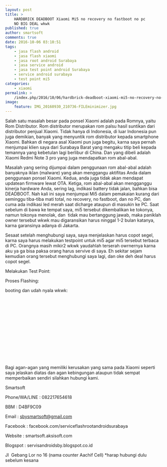 ```yaml
---
layout: post
title: >
    HARDBRICK DEADBOOT Xiaomi Mi5 no recovery no fastboot no pc
    NO BIG DEAL wkwk
published: true
author: smartsoft
comments: true
date: 2016-10-06 03:10:51
tags:
    - jasa flash android
    - jasa flash xiaomi
    - jasa root android Surabaya
    - jasa service android
    - jasa test point android Surabaya
    - service android surabaya
    - test point mi5
categories:
    - xiaomi
permalink: >
    /index.php/2016/10/06/hardbrick-deadboot-xiaomi-mi5-no-recovery-no-fastboot-no-pc-no-big-deal-wkwk
image:
    feature: IMG_20160930_210736-FILEminimizer.jpg
---
```

Salah satu masalah besar pada ponsel Xiaomi adalah pada Romnya, yaitu Rom Distributor. Rom distributor merupakan rom palsu hasil suntikan dari distributor penjual Xiaomi. Tidak hanya di Indonesia, di luar Indonesia pun juga demikian, banyak yang menyuntik rom distributor kepada smartphone Xiaomi. Bahkan di negara asal Xiaomi pun juga begitu, karna saya pernah menjumpai klien saya dari Surabaya Barat yang mengaku titip beli kepada temannya yang kebetulan lagi berlibur di China. Dan yang dibeli adalah Xiaomi Redmi Note 3 pro yang juga mendapatkan rom abal-abal.

Masalah yang sering dijumpai dalam penggunaan rom abal-abal adalah banyaknya iklan (malware) yang akan menggangu aktifitas Anda dalam penggunaan ponsel Xiaomi. Kedua, anda juga tidak akan mendapat updatean firmware lewat OTA. Ketiga, rom abal-abal akan mengganggu kinerja hardware Anda, sering lag, indikasi battery tidak jalan, bahkan bisa DEADBOOT. Nah kali ini saya menjumpai Mi5 dalam pemakaian kurang dari seminggu tiba-tiba mati total, no recovery, no fastboot, dan no PC, dan cuma ada indikasi led merah saat dicharge ataupun di masukin ke PC. Saat sebelum di bawa ke tempat saya, mi5 tersebut dikembalikan ke tokonya, namun tokonya menolak, dan  tidak mau bertanggung jawab, maka paniklah owner tersebut wkwk mau digaransikan harus ninggal 1-2 bulan katanya, karna garansinya adanya di Jakarta.

Sesaat setelah menghubungi saya, saya menjelaskan harus copot segel, karna saya harus melakukan testpoint untuk mi5 agar mi5 tersebut terbaca di PC. Orangnya masih mikir2 wkwk yaudahlah terserah owrnernya karna aku ya ga bisa paksa orang harus servive di saya. Eh sekitar sejam kemudian orang tersebut menghubungi saya lagi, dan oke deh deal harus copot segel.

Melakukan Test Point:



Proses Flashing:



booting dan udah nyala wkwk:



&nbsp;

&nbsp;

&nbsp;

&nbsp;

&nbsp;

&nbsp;

&nbsp;

Bagi agan-agan yang memiliki kerusakan yang sama pada Xiaomi seperti saya jelaskan diatas dan agan kebingungan ataupun tidak sempat memperbaikan sendiri silahkan hubungi kami.

Smartsoft
  
Phone/WA/LINE : 082217654618
  
BBM : D4BF9C09
  
Email : sbysmartsoft@gmail.com
  
Facebook : facebook.com/serviceflashrootandroidsurabaya
  
Website : smartsoft.aksisoft.com
  
Blogspot : servisandroidsby.blogspot.co.id
  
Jl  Gebang Lor no 16 (nama counter Aachif Cell) *harap hubungi dulu sebelum kesana